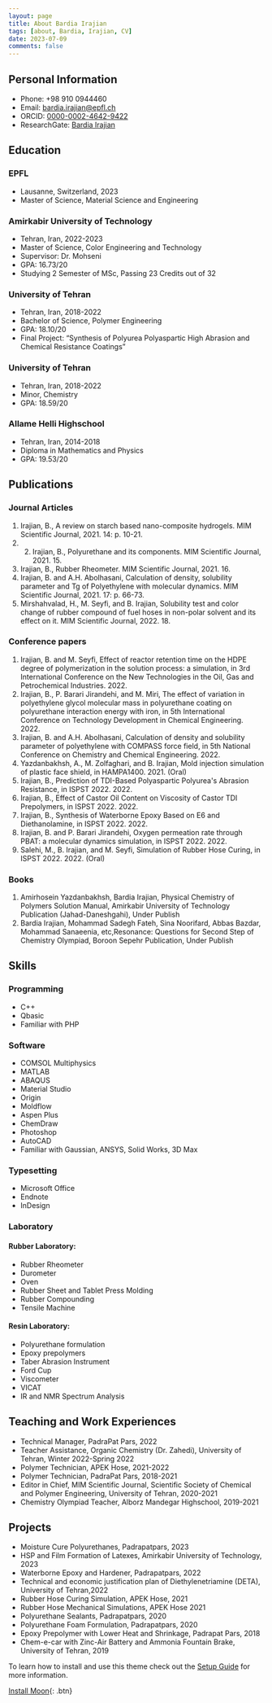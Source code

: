 ```yaml
---
layout: page
title: About Bardia Irajian
tags: [about, Bardia, Irajian, CV]
date: 2023-07-09
comments: false
---
```

    


## Personal Information
* Phone: +98 910 0944460
* Email: bardia.irajian@epfl.ch
* ORCID: <a href="https://orcid.org/0000-0002-4642-9422">0000-0002-4642-9422</a>
* ResearchGate: <a href="https://www.researchgate.net/profile/Bardia-Irajian">Bardia Irajian</a>

## Education
### EPFL 
* Lausanne, Switzerland, 2023
* Master of Science, Material Science and Engineering

### Amirkabir University of Technology
* Tehran, Iran, 2022-2023
* Master of Science, Color Engineering and Technology
* Supervisor: Dr. Mohseni
* GPA: 16.73/20
* Studying 2 Semester of MSc, Passing 23 Credits out of 32

### University of Tehran
* Tehran, Iran, 2018-2022
* Bachelor of Science, Polymer Engineering
* GPA: 18.10/20
* Final Project: “Synthesis of Polyurea Polyaspartic High Abrasion and Chemical Resistance Coatings”<br>

### University of Tehran
* Tehran, Iran, 2018-2022 
* Minor, Chemistry
* GPA: 18.59/20

### Allame Helli Highschool
* Tehran, Iran, 2014-2018 
* Diploma in Mathematics and Physics
* GPA: 19.53/20

## Publications
### Journal Articles
1.	Irajian, B., A review on starch based nano-composite hydrogels. MIM Scientific Journal, 2021. 14: p. 10-21.
2.	2.	Irajian, B., Polyurethane and its components. MIM Scientific Journal, 2021. 15.
3.	Irajian, B., Rubber Rheometer. MIM Scientific Journal, 2021. 16.
4.	Irajian, B. and A.H. Abolhasani, Calculation of density, solubility parameter and Tg of Polyethylene with molecular dynamics. MIM Scientific Journal, 2021. 17: p. 66-73.
5.	Mirshahvalad, H., M. Seyfi, and B. Irajian, Solubility test and color change of rubber compound of fuel hoses in non-polar solvent and its effect on it. MIM Scientific Journal, 2022. 18.
### Conference papers
1.	Irajian, B. and M. Seyfi, Effect of reactor retention time on the HDPE degree of polymerization in the solution process: a simulation, in 3rd International Conference on the New Technologies in the Oil, Gas and Petrochemical Industries. 2022.
2.	Irajian, B., P. Barari Jirandehi, and M. Miri, The effect of variation in polyethylene glycol molecular mass in polyurethane coating on polyurethane interaction energy with iron, in 5th International Conference on Technology Development in Chemical Engineering. 2022.
3.	Irajian, B. and A.H. Abolhasani, Calculation of density and solubility parameter of polyethylene with COMPASS force field, in 5th National Conference on Chemistry and Chemical Engineering. 2022.
4.	Yazdanbakhsh, A., M. Zolfaghari, and B. Irajian, Mold injection simulation of plastic face shield, in HAMPA1400. 2021. (Oral)
5.	Irajian, B., Prediction of TDI-Based Polyaspartic Polyurea's Abrasion Resistance, in ISPST 2022. 2022.
6.	Irajian, B., Effect of Castor Oil Content on Viscosity of Castor TDI Prepolymers, in ISPST 2022. 2022.
7.	Irajian, B., Synthesis of Waterborne Epoxy Based on E6 and Diethanolamine, in ISPST 2022. 2022.
8.	Irajian, B. and P. Barari Jirandehi, Oxygen permeation rate through PBAT: a molecular dynamics simulation, in ISPST 2022. 2022.
9.	Salehi, M., B. Irajian, and M. Seyfi, Simulation of Rubber Hose Curing, in ISPST 2022. 2022. (Oral)

### Books
1. Amirhosein Yazdanbakhsh, Bardia Irajian, Physical Chemistry of Polymers Solution Manual, Amirkabir
University of Technology Publication (Jahad-Daneshgahi), Under Publish
2. Bardia Irajian, Mohammad Sadegh Fateh, Sina Noorifard, Abbas Bazdar, Mohammad Sanaeenia, etc,Resonance: Questions for Second Step of Chemistry Olympiad, Boroon Sepehr Publication, Under Publish



## Skills
### Programming
* C++
* Qbasic
* Familiar with PHP

### Software
* COMSOL Multiphysics
*  MATLAB
*  ABAQUS
*  Material Studio
*  Origin
*  Moldflow
*  Aspen Plus
*  ChemDraw
*  Photoshop
*  AutoCAD
*  Familiar with Gaussian, ANSYS, Solid Works, 3D Max

### Typesetting
* Microsoft Office
* Endnote
* InDesign

### Laboratory
#### Rubber Laboratory: 
* Rubber Rheometer
* Durometer
* Oven
* Rubber Sheet and Tablet Press Molding
* Rubber Compounding
* Tensile Machine

  
#### Resin Laboratory: 
* Polyurethane formulation
* Epoxy prepolymers
* Taber Abrasion Instrument
* Ford Cup
* Viscometer
* VICAT
* IR and NMR Spectrum Analysis


## Teaching and Work Experiences
* Technical Manager, PadraPat Pars, 2022
* Teacher Assistance, Organic Chemistry (Dr. Zahedi), University of Tehran, Winter 2022-Spring 2022
* Polymer Technician, APEK Hose, 2021-2022
* Polymer Technician, PadraPat Pars, 2018-2021
* Editor in Chief, MIM Scientific Journal, Scientific Society of Chemical and Polymer Engineering, University of Tehran, 2020-2021
* Chemistry Olympiad Teacher, Alborz Mandegar Highschool, 2019-2021

## Projects
* Moisture Cure Polyurethanes, Padrapatpars, 2023
* HSP and Film Formation of Latexes, Amirkabir University of Technology, 2023
* Waterborne Epoxy and Hardener, Padrapatpars, 2022
* Technical and economic justification plan of Diethylenetriamine (DETA), University of Tehran,2022
* Rubber Hose Curing Simulation, APEK Hose, 2021
* Rubber Hose Mechanical Simulations, APEK Hose 2021
* Polyurethane Sealants, Padrapatpars, 2020
* Polyurethane Foam Formulation, Padrapatpars, 2020
* Epoxy Prepolymer with Lower Heat and Shrinkage, Padrapat Pars, 2018
* Chem-e-car with Zinc-Air Battery and Ammonia Fountain Brake, University of Tehran, 2019



To learn how to install and use this theme check out the [Setup Guide](http://taylantatli.me/Moon/moon-theme/) for more information.
      
[Install Moon](https://github.com/TaylanTatli/Moon){: .btn}
